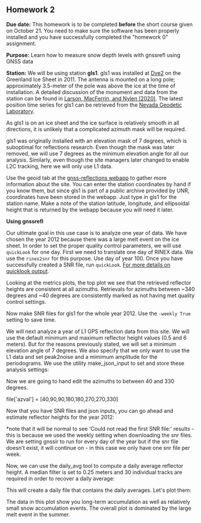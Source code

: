 ## Homework 2

**Due date:** This homework is to be completed **before** the short course given on October 21. You need to make
sure the software has been properly installed and you have successfully completed the "homework 0" assignment.

**Purpose:** Learn how to measure snow depth levels with gnssrefl using GNSS data 


**Station:**
We will be using station **gls1**.
gls1 was installed at [Dye2](http://greenlandtoday.com/dye-2-a-relic-from-a-not-so-distant-past/?lang=en) on the Greenland Ice Sheet in 2011. 
The antenna is mounted on a long pole; approximately 3.5-meter of the pole was above the ice at the time of installation. 
A detailed discussion of the monument and 
data from the station can be found in [Larson, MacFerrin, and Nylen (2020)](https://tc.copernicus.org/articles/14/1985/2020/tc-14-1985-2020.pdf). 
The latest position time series for gls1 can be retrieved 
from the [Nevada Geodetic Laboratory](http://geodesy.unr.edu/gps_timeseries/tenv3/IGS14/GLS1.tenv3). 

As gls1 is on an ice sheet and the ice surface is relatively smooth in all directions, it 
is unlikely that a complicated azimuth mask will be required.

gls1 was originally installed with an elevation mask of 7 degrees, which is suboptimal for reflections research.
Even though the mask was later removed, we will use 7 degrees as the minimum elevation angle for all our analysis.
Similarly, even though the site managers later changed to enable L2C tracking, here we will only use L1 data.

Use the geoid tab at the [gnss-reflections webapp](https://gnss-reflections.org) to gather more information about the site. 
You can enter the station coordinates by hand if 
you know them, but since gls1 is part of a public archive provided by UNR, coordinates have been stored in the 
webapp. Just type in gls1 for the station name. Make a note of the station latitude, 
longitude, and ellipsoidal height that is returned by the webapp because you will need it later. 

**Using gnssrefl**

Our ultimate goal in this use case is to analyze one year of data. We have chosen the year 2012 
because there was a large melt event on the ice sheet. In order to set the proper quality control parameters, we will use 
<code>quickLook</code> for one day. First we need to translate one day of RINEX data. 
We use the <code>rinex2snr</code> for this purpose. Use day of year 100.
Once you have successfully created a SNR file, run <code>quickLook</code>.
[For more details on quicklook output](https://github.com/kristinemlarson/gnssrefl/blob/master/docs/quickLook_desc.md).

Looking at the metrics plots, the top plot we see that the retrieved reflector heights are consistent at all azimuths.
Retrievals for azimuths between ~340 degrees and ~40 degrees are consistently marked as not having met quality 
control settings. 

Now make SNR files for gls1 for the whole year 2012. Use the <code>-weekly True</code> setting to save time.

We will next analyze a year of L1 GPS reflection data from this site. We will use the default minimum and maximum 
reflector height values (0.5 and 6 meters). But for the reasons previously stated, we will 
set a minimum elevation angle of 7 degrees. We also specify that we only want to use the L1 data and set peak2noise and a mimimum
amplitude for the periodograms. We use the utility make_json_input to set and store these analysis settings:

Now we are going to hand edit the azimuths to between 40 and 330 degrees.


file['azval'] = [40,90,90,180,180,270,270,330]

    
Now that you have SNR files and json inputs, you can go ahead and estimate reflector heights for the year 2012:

*note that it will be normal to see 'Could not read the first SNR file:' results - this is because we used 
the weekly setting when downloading the snr files. We are setting gnssir to run for 
every day of the year but if the snr file doesn't exist, it will continue on - in this case we only have one snr file per week.

Now, we can use the daily_avg tool to compute a daily average reflector height. A median filter is set to 0.25 meters 
and 30 individual tracks are required in order to recover a daily average:



This will create a daily file that contains the daily averages. Let's plot them:


The data in this plot show you long-term accumulation as well as relatively small snow 
accumulation events. The overall plot is dominated by the large melt event in the summer.

